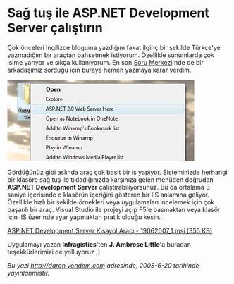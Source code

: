 # Sağ tuş ile ASP.NET Development Server çalıştırın 

Çok önceleri İngilizce bloguma yazdığım fakat ilginç bir şekilde
Türkçe'ye yazmadığım bir araçtan bahsetmek istiyorum. Özellikle
sunumlarda çok işime yarıyor ve sıkça kullanıyorum. En son [Soru
Merkezi](http://daron.yondem.com/tr/sorusor/login.aspx)'nde de bir
arkadaşımız sorduğu için buraya hemen yazmaya karar verdim.

![](../media/Sag_tus_ile_ASP_NET_Development_Server_calistirin/19062008_1.gif)

Gördüğünüz gibi aslında araç çok basit bir iş yapıyor. Sisteminizde
herhangi bir klasöre sağ tuş ile tıkladığınızda karşınıza gelen menüden
doğrudan **ASP.NET Development Server** çalıştırabiliyorsunuz. Bu da
ortalama 3 saniye içerisinde o klasörün içeriğini gösteren bir IIS
anlamına geliyor. Özellikle hızlı bir şekilde örnekleri veya
uygulamaları incelemek için çok başarılı bir araç. Visual Studio ile
projeyi açıp F5'e basmaktan veya klasör için IIS üzerinde ayar yapmaktan
pratik olduğu kesin.

[ASP.NET Development Server Kısayol Aracı - 19062007\_1.msi (355
KB)](../media/Sag_tus_ile_ASP_NET_Development_Server_calistirin/19062007_1.msi)

Uygulamayı yazan **Infragistics**'ten **J. Ambrose Little**'a buradan
teşekkürlerimizi de yolluyoruz ;)


*Bu yazi http://daron.yondem.com adresinde, 2008-6-20 tarihinde yayinlanmistir.*